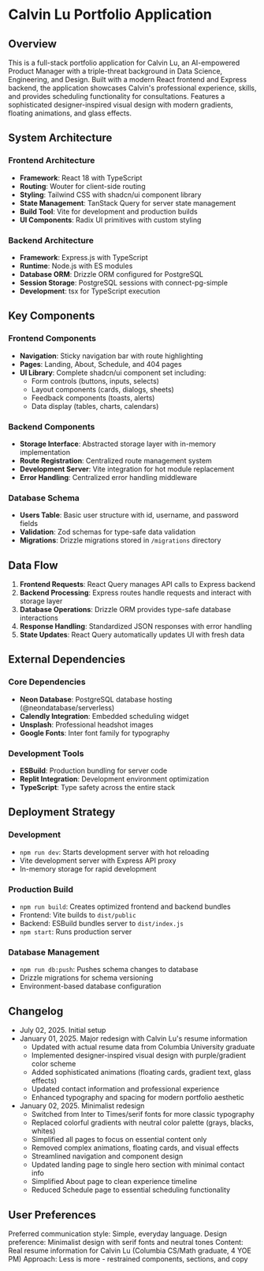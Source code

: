 # Calvin Lu Portfolio Application

## Overview

This is a full-stack portfolio application for Calvin Lu, an AI-empowered Product Manager with a triple-threat background in Data Science, Engineering, and Design. Built with a modern React frontend and Express backend, the application showcases Calvin's professional experience, skills, and provides scheduling functionality for consultations. Features a sophisticated designer-inspired visual design with modern gradients, floating animations, and glass effects.

## System Architecture

### Frontend Architecture
- **Framework**: React 18 with TypeScript
- **Routing**: Wouter for client-side routing
- **Styling**: Tailwind CSS with shadcn/ui component library
- **State Management**: TanStack Query for server state management
- **Build Tool**: Vite for development and production builds
- **UI Components**: Radix UI primitives with custom styling

### Backend Architecture
- **Framework**: Express.js with TypeScript
- **Runtime**: Node.js with ES modules
- **Database ORM**: Drizzle ORM configured for PostgreSQL
- **Session Storage**: PostgreSQL sessions with connect-pg-simple
- **Development**: tsx for TypeScript execution

## Key Components

### Frontend Components
- **Navigation**: Sticky navigation bar with route highlighting
- **Pages**: Landing, About, Schedule, and 404 pages
- **UI Library**: Complete shadcn/ui component set including:
  - Form controls (buttons, inputs, selects)
  - Layout components (cards, dialogs, sheets)
  - Feedback components (toasts, alerts)
  - Data display (tables, charts, calendars)

### Backend Components
- **Storage Interface**: Abstracted storage layer with in-memory implementation
- **Route Registration**: Centralized route management system
- **Development Server**: Vite integration for hot module replacement
- **Error Handling**: Centralized error handling middleware

### Database Schema
- **Users Table**: Basic user structure with id, username, and password fields
- **Validation**: Zod schemas for type-safe data validation
- **Migrations**: Drizzle migrations stored in `/migrations` directory

## Data Flow

1. **Frontend Requests**: React Query manages API calls to Express backend
2. **Backend Processing**: Express routes handle requests and interact with storage layer
3. **Database Operations**: Drizzle ORM provides type-safe database interactions
4. **Response Handling**: Standardized JSON responses with error handling
5. **State Updates**: React Query automatically updates UI with fresh data

## External Dependencies

### Core Dependencies
- **Neon Database**: PostgreSQL database hosting (@neondatabase/serverless)
- **Calendly Integration**: Embedded scheduling widget
- **Unsplash**: Professional headshot images
- **Google Fonts**: Inter font family for typography

### Development Tools
- **ESBuild**: Production bundling for server code
- **Replit Integration**: Development environment optimization
- **TypeScript**: Type safety across the entire stack

## Deployment Strategy

### Development
- `npm run dev`: Starts development server with hot reloading
- Vite development server with Express API proxy
- In-memory storage for rapid development

### Production Build
- `npm run build`: Creates optimized frontend and backend bundles
- Frontend: Vite builds to `dist/public`
- Backend: ESBuild bundles server to `dist/index.js`
- `npm start`: Runs production server

### Database Management
- `npm run db:push`: Pushes schema changes to database
- Drizzle migrations for schema versioning
- Environment-based database configuration

## Changelog
- July 02, 2025. Initial setup
- January 01, 2025. Major redesign with Calvin Lu's resume information
  - Updated with actual resume data from Columbia University graduate
  - Implemented designer-inspired visual design with purple/gradient color scheme
  - Added sophisticated animations (floating cards, gradient text, glass effects)
  - Updated contact information and professional experience
  - Enhanced typography and spacing for modern portfolio aesthetic
- January 02, 2025. Minimalist redesign
  - Switched from Inter to Times/serif fonts for more classic typography
  - Replaced colorful gradients with neutral color palette (grays, blacks, whites)
  - Simplified all pages to focus on essential content only
  - Removed complex animations, floating cards, and visual effects
  - Streamlined navigation and component design
  - Updated landing page to single hero section with minimal contact info
  - Simplified About page to clean experience timeline
  - Reduced Schedule page to essential scheduling functionality

## User Preferences

Preferred communication style: Simple, everyday language.
Design preference: Minimalist design with serif fonts and neutral tones
Content: Real resume information for Calvin Lu (Columbia CS/Math graduate, 4 YOE PM)
Approach: Less is more - restrained components, sections, and copy